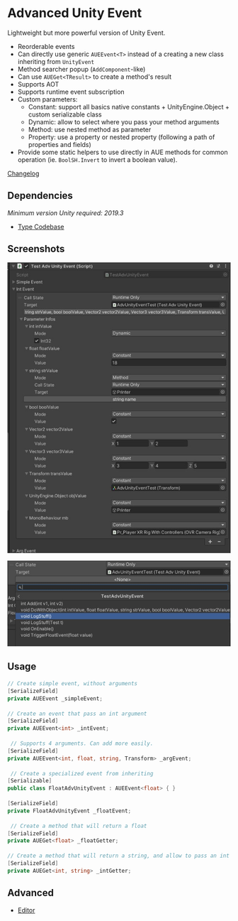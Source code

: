 

# Advanced Unity Event

Lightweight but more powerful version of Unity Event.

- Reorderable events
- Can directly use generic `AUEEvent<T>` instead of a creating a new class inheriting from `UnityEvent`
- Method searcher popup (`AddComponent`-like)
- Can use `AUEGet<TResult>` to create a method's result
- Supports AOT
- Supports runtime event subscription
- Custom parameters:
  - Constant: support all basics native constants + UnityEngine.Object + custom serializable class
  - Dynamic: allow to select where you pass your method arguments
  - Method: use nested method as parameter
  - Property: use a property or nested property (following a path of properties and fields)
- Provide some static helpers to use directly in AUE methods for common operation (ie. `BoolSH.Invert` to invert a boolean value).

[Changelog](Documentation~/Changelog.md)

## Dependencies

*Minimum version Unity required: 2019.3*

- [Type Codebase](https://gitea.apperture.fr:3062/Apperture/type-codebase)

## Screenshots

![](Documentation~/Resources/Constants.jpg)

![](Documentation~/Resources/MethodSearcher.jpg)



## Usage

```csharp
// Create simple event, without arguments
[SerializeField]
private AUEEvent _simpleEvent;

// Create an event that pass an int argument
[SerializeField]
private AUEEvent<int> _intEvent;

 // Supports 4 arguments. Can add more easily.
[SerializeField]
private AUEEvent<int, float, string, Transform> _argEvent;

 // Create a specialized event from inheriting
[Serializable]
public class FloatAdvUnityEvent : AUEEvent<float> { }

[SerializeField]
private FloatAdvUnityEvent _floatEvent;

 // Create a method that will return a float
[SerializeField]
private AUEGet<float> _floatGetter;

// Create a method that will return a string, and allow to pass an int argument.
[SerializeField]
private AUEGet<int, string> _intGetter; 
```

## Advanced

- [Editor](Documentation~/Editor.md)